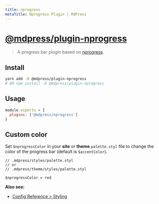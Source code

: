 ```yaml
---
title: nprogress
metaTitle: Nprogress Plugin | MdPress
---
```


# [@mdpress/plugin-nprogress](https://github.com/docschina/mdpress/tree/master/packages/%40vuepress/plugin-nprogress)

> A progress bar plugin based on [nprogress](https://github.com/rstacruz/nprogress).

## Install

```bash
yarn add -D @mdpress/plugin-nprogress
# OR npm install -D @mdpress/plugin-nprogress
```

## Usage

```javascript
module.exports = {
  plugins: ['@mdpress/nprogress']
}
```

## Custom color

Set `$nprogressColor` in your __site__ or __theme__ `palette.styl` file to change the color of the progress bar (default is `$accentColor`).

```stylus
// .mdpress/styles/palette.styl
// or
// .mdpress/theme/styles/palette.styl

$nprogressColor = red
```

__Also see:__

- [Config Reference > Styling](../../config/README.md#styling)
